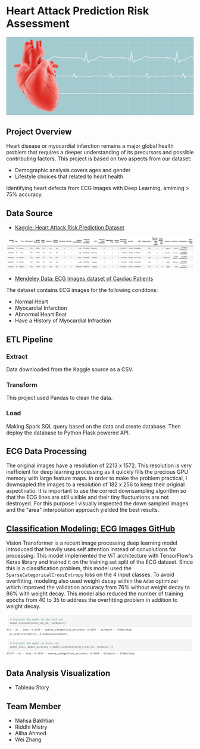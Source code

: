 # Heart Attack Prediction Risk Assessment
<img src="/Images/heart.jpg" /> <br>

## Project Overview
Heart disease or myocardial infarction remains a major global health problem that requires a deeper understanding of its precursors and possible contributing factors.
This project is based on two aspects from our dataset:
* Demographic analysis covers ages and gender <br>
* Lifestyle choices that related to heart health <br>

Identifying heart defects from ECG Images with Deep Learning, amiming > 75% accuracy.


## Data Source
* [Kaggle: Heart Attack Risk Prediction Dataset](https://www.kaggle.com/datasets/iamsouravbanerjee/heart-attack-prediction-dataset) 
<img src="/Images/dataset.png" />

* [Mendeley Data: ECG Images dataset of Cardiac Patients](https://data.mendeley.com/datasets/gwbz3fsgp8/2) <br>

The dataset contains ECG images for the following conditons:
* Normal Heart
* Myocardial Infarction
* Abnormal Heart Beat
* Have a History of Myocardial Infraction

## ETL Pipeline

### Extract
Data downloaded from the Kaggle source as a CSV.

### Transform
This project used Pandas to clean the data.

### Load
Making Spark SQL query based on the data and create database. Then deploy the database to Python Flask powered API.

## ECG Data Processing
The original images have a resolution of 2213 x 1572. This resolution is very inefficient for deep learning processing as it quickly fills the precious GPU memory with large feature maps. In order to make the problem practical, I downsapled the images to a resolution of 182 x 256 to keep their original aspect ratio. It is important to use the correct downsampling algorithm so that the ECG lines are still visible and their tiny fluctuations are not destroyed. For this purpose I visually inspected the down sampled images and the "area" interpolation approach yielded the best results.

## [Classification Modeling: ECG Images GitHub](https://github.com/MahsaBakhtiari/ECG_image_classification)
Vision Transformer is a recent image processing deep learning model introduced that heavily uses self attention instead of convolutions for processing. This model implemented the ViT architecture with TensorFlow's Keras library and trained it on the training set split of the ECG dataset. Since this is a classification problem, this model used the `SparseCategoricalCrossEntropy` loss on the 4 input classes. To avoid overfitting, modeling also used weight decay within the `Adam` optimizer which improved the validation accuracy from 76% without weight decay to 86% with weight decay. This model also reduced the number of training epochs from 40 to 35 to address the overfitting problem in addition to weight decay.

<img src="/Images/ecg_model.png" />

## Data Analysis Visualization
* Tableau Story


## Team Member
* Mahsa Bakhtiari
* Riddhi Mistry
* Aliha Ahmed
* Wei Zhang
